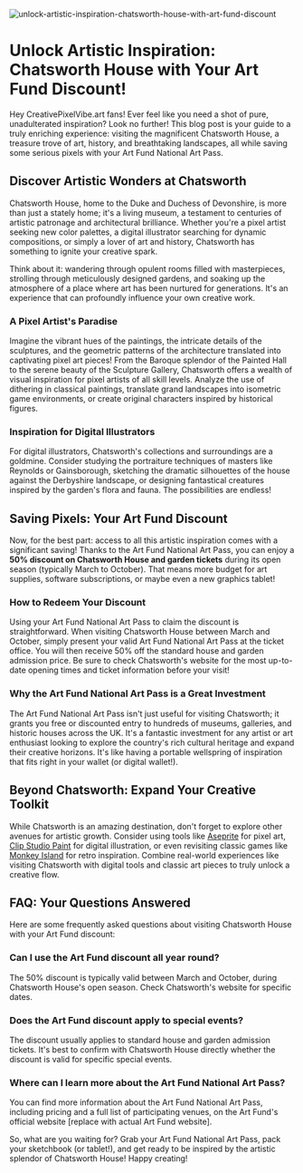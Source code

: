 ![unlock-artistic-inspiration-chatsworth-house-with-art-fund-discount](https://images.pexels.com/photos/33501308/pexels-photo-33501308.jpeg?auto=compress&cs=tinysrgb&fit=crop&h=627&w=1200)

# Unlock Artistic Inspiration: Chatsworth House with Your Art Fund Discount!

Hey CreativePixelVibe.art fans! Ever feel like you need a shot of pure, unadulterated inspiration? Look no further! This blog post is your guide to a truly enriching experience: visiting the magnificent Chatsworth House, a treasure trove of art, history, and breathtaking landscapes, all while saving some serious pixels with your Art Fund National Art Pass.

## Discover Artistic Wonders at Chatsworth

Chatsworth House, home to the Duke and Duchess of Devonshire, is more than just a stately home; it's a living museum, a testament to centuries of artistic patronage and architectural brilliance. Whether you're a pixel artist seeking new color palettes, a digital illustrator searching for dynamic compositions, or simply a lover of art and history, Chatsworth has something to ignite your creative spark.

Think about it: wandering through opulent rooms filled with masterpieces, strolling through meticulously designed gardens, and soaking up the atmosphere of a place where art has been nurtured for generations. It's an experience that can profoundly influence your own creative work.

### A Pixel Artist's Paradise

Imagine the vibrant hues of the paintings, the intricate details of the sculptures, and the geometric patterns of the architecture translated into captivating pixel art pieces! From the Baroque splendor of the Painted Hall to the serene beauty of the Sculpture Gallery, Chatsworth offers a wealth of visual inspiration for pixel artists of all skill levels. Analyze the use of dithering in classical paintings, translate grand landscapes into isometric game environments, or create original characters inspired by historical figures.

### Inspiration for Digital Illustrators

For digital illustrators, Chatsworth's collections and surroundings are a goldmine. Consider studying the portraiture techniques of masters like Reynolds or Gainsborough, sketching the dramatic silhouettes of the house against the Derbyshire landscape, or designing fantastical creatures inspired by the garden's flora and fauna. The possibilities are endless!

## Saving Pixels: Your Art Fund Discount

Now, for the best part: access to all this artistic inspiration comes with a significant saving! Thanks to the Art Fund National Art Pass, you can enjoy a **50% discount on Chatsworth House and garden tickets** during its open season (typically March to October). That means more budget for art supplies, software subscriptions, or maybe even a new graphics tablet!

### How to Redeem Your Discount

Using your Art Fund National Art Pass to claim the discount is straightforward. When visiting Chatsworth House between March and October, simply present your valid Art Fund National Art Pass at the ticket office. You will then receive 50% off the standard house and garden admission price. Be sure to check Chatsworth's website for the most up-to-date opening times and ticket information before your visit!

### Why the Art Fund National Art Pass is a Great Investment

The Art Fund National Art Pass isn't just useful for visiting Chatsworth; it grants you free or discounted entry to hundreds of museums, galleries, and historic houses across the UK. It's a fantastic investment for any artist or art enthusiast looking to explore the country's rich cultural heritage and expand their creative horizons. It's like having a portable wellspring of inspiration that fits right in your wallet (or digital wallet!).

## Beyond Chatsworth: Expand Your Creative Toolkit

While Chatsworth is an amazing destination, don't forget to explore other avenues for artistic growth. Consider using tools like [Aseprite](https://www.aseprite.org/) for pixel art, [Clip Studio Paint](https://www.clipstudio.net/en/) for digital illustration, or even revisiting classic games like [Monkey Island](https://en.wikipedia.org/wiki/The_Secret_of_Monkey_Island) for retro inspiration. Combine real-world experiences like visiting Chatsworth with digital tools and classic art pieces to truly unlock a creative flow.

## FAQ: Your Questions Answered

Here are some frequently asked questions about visiting Chatsworth House with your Art Fund discount:

### Can I use the Art Fund discount all year round?

The 50% discount is typically valid between March and October, during Chatsworth House's open season. Check Chatsworth's website for specific dates.

### Does the Art Fund discount apply to special events?

The discount usually applies to standard house and garden admission tickets. It's best to confirm with Chatsworth House directly whether the discount is valid for specific special events.

### Where can I learn more about the Art Fund National Art Pass?

You can find more information about the Art Fund National Art Pass, including pricing and a full list of participating venues, on the Art Fund's official website [replace with actual Art Fund website].

So, what are you waiting for? Grab your Art Fund National Art Pass, pack your sketchbook (or tablet!), and get ready to be inspired by the artistic splendor of Chatsworth House! Happy creating!
